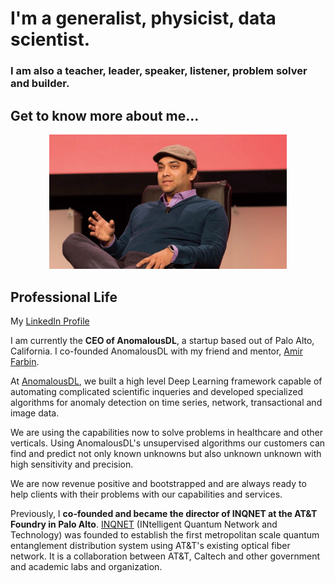 # I'm a generalist, physicist, data scientist. 
### I am also a teacher, leader, speaker, listener, problem solver and builder. 

Get to know more about me...
---
<p align="center">
<img src="/images/Rishi.jpeg" alt="Rishi at a conference" width="380">
</p>

## Professional Life

My [LinkedIn Profile](https://www.linkedin.com/in/rishirajpravahan)

I am currently the **CEO of AnomalousDL**, a startup based out of Palo Alto, California. I co-founded AnomalousDL with my friend and mentor, [Amir Farbin](https://www.uta.edu/physics/faculty/farbin-amir.php). 

At [AnomalousDL](https://www.anomalousdl.com/), we built a high level Deep Learning framework capable of automating complicated scientific inqueries and developed specialized algorithms for anomaly detection on time series, network, transactional and image data. 

We are using the capabilities now to solve problems in healthcare and other verticals. Using AnomalousDL's unsupervised algorithms our customers can find and predict not only known unknowns but also unknown unknown with high sensitivity and precision. 

We are now revenue positive and bootstrapped and are always ready to help clients with their problems with our capabilities and services.

Previously, I **co-founded and became the director of INQNET at the AT&T Foundry in Palo Alto**. [INQNET](http://inqnet.caltech.edu/index.html) (INtelligent Quantum Network and Technology) was founded to establish the first metropolitan scale quantum entanglement distribution system using AT&T's existing optical fiber network. It is a collaboration between AT&T, Caltech and other government and academic labs and organization.  
 
	
